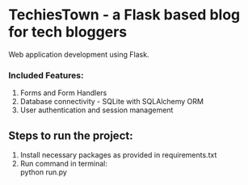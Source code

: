 # TechiesTown - a Flask based blog for tech bloggers
Web application development using Flask.
### Included Features: <br/>
1. Forms and Form Handlers <br/>
2. Database connectivity - SQLite with SQLAlchemy ORM <br/>
3. User authentication and session management

## Steps to run the project:
1. Install necessary packages as provided in requirements.txt
2. Run command in terminal: <br/>
    python run.py
